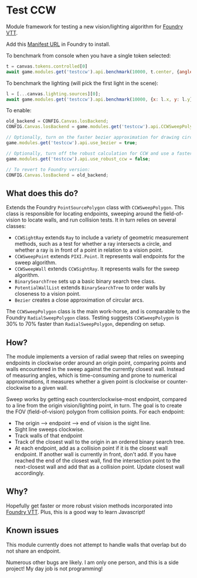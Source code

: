 # Test CCW

Module framework for testing a new vision/lighting algorithm for [Foundry VTT](https://foundryvtt.com).

Add this [Manifest URL](https://github.com/caewok/fvtt-test-ccw/releases/latest/download/module.json) in Foundry to install.

To benchmark from console when you have a single token selected:
```js
t = canvas.tokens.controlled[0]
await game.modules.get('testccw').api.benchmark(10000, t.center, {angle: t.data.sightAngle, rotation: t.data.rotation, type: "sight", debug: false});
```

To benchmark the lighting (will pick the first light in the scene):
```js
l = [...canvas.lighting.sources][0];
await game.modules.get('testccw').api.benchmark(10000, {x: l.x, y: l.y}, {angle: l.data.angle, debug: false, density: 60, radius: l.radius, rotation: l.rotation, type: "light"});
```

To enable:
```js
old_backend = CONFIG.Canvas.losBackend;
CONFIG.Canvas.losBackend = game.modules.get('testccw').api.CCWSweepPolygon;

// Optionally, turn on the faster bezier approximation for drawing circular arcs:
game.modules.get('testccw').api.use_bezier = true;

// Optionally, turn off the robust calculation for CCW and use a faster non-robust version:
game.modules.get('testccw').api.use_robust_ccw = false;

// To revert to Foundry version:
CONFIG.Canvas.losBackend = old_backend;
```

## What does this do?

Extends the Foundry `PointSourcePolygon` class with `CCWSweepPolygon`. This class is responsible for locating endpoints, sweeping around the field-of-vision to locate walls, and run collision tests. It in turn relies on several classes:
- `CCWSightRay` extends `Ray` to include a variety of geometric measurement methods, such as a test for whether a ray intersects a circle, and whether a ray is in front of a point in relation to a vision point.
- `CCWSweepPoint` extends `PIXI.Point`. It represents wall endpoints for the sweep algorithm. 
- `CCWSweepWall` extends `CCWSightRay`. It represents walls for the sweep algorithm.
- `BinarySearchTree` sets up a basic binary search tree class.
- `PotentialWallList` extends `BinarySearchTree` to order walls by closeness to a vision point. 
- `Bezier` creates a close approximation of circular arcs.

The `CCWSweepPolygon` class is the main work-horse, and is comparable to the Foundry `RadialSweepPolygon` class. Testing suggests `CCWSweepPolygon` is 30% to 70% faster than `RadialSweepPolygon`, depending on setup. 

## How?

The module implements a version of radial sweep that relies on sweeping endpoints in clockwise order around an origin point, comparing points and walls encountered in the sweep against the currently closest wall. Instead of measuring angles, which is time-consuming and prone to numerical approximations, it measures whether a given point is clockwise or counter-clockwise to a given wall.  

Sweep works by getting each counterclockwise-most endpoint, compared to a line from the origin vision/lighting point, in turn. The goal is to create the FOV (field-of-vision) polygon from collision points. For each endpoint:
- The origin --> endpoint --> end of vision is the sight line. 
- Sight line sweeps clockwise.
- Track walls of that endpoint
- Track of the closest wall to the origin in an ordered binary search tree.
- At each endpoint, add as a collision point if it is the closest wall endpoint. If another wall is currently in front, don't add. If you have reached the end of the closest wall, find the intersection point to the next-closest wall and add that as a collision point. Update closest wall accordingly.

## Why?

Hopefully get faster or more robust vision methods incorporated into [Foundry VTT](https://foundryvtt.com). Plus, this is a good way to learn Javascript!

## Known issues

This module currently does not attempt to handle walls that overlap but do not share an endpoint. 

Numerous other bugs are likely. I am only one person, and this is a side project! My day job is not programming! 

